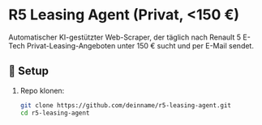 # R5 Leasing Agent (Privat, <150 €)

Automatischer KI-gestützter Web-Scraper, der täglich nach Renault 5 E-Tech Privat-Leasing-Angeboten unter 150 € sucht und per E-Mail sendet.

## 🚀 Setup
1. Repo klonen:
   ```bash
   git clone https://github.com/deinname/r5-leasing-agent.git
   cd r5-leasing-agent
